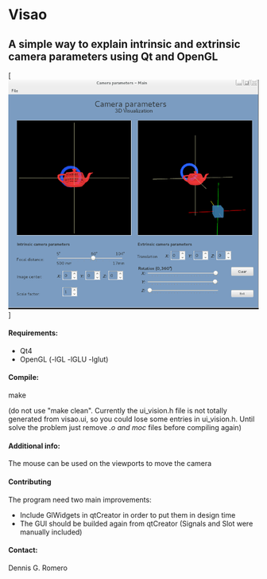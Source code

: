 
Visao
=========

## A simple way to explain intrinsic and extrinsic camera parameters using Qt and OpenGL

[![visao screenshot](https://github.com/dromero12/visao/raw/master/images/visao.png)]

#### Requirements:

* Qt4
* OpenGL (-lGL -lGLU -lglut)

#### Compile: 

make

(do not use "make clean". Currently the ui_vision.h file is not totally generated from visao.ui, so you could lose some entries in ui_vision.h. Until solve the problem just remove *.o and moc* files before compiling again)

#### Additional info:

The mouse can be used on the viewports to move the camera

#### Contributing

The program need two main improvements:

* Include GlWidgets in qtCreator in order to put them in design time
* The GUI should be builded again from qtCreator (Signals and Slot were manually included)

#### Contact:

Dennis G. Romero
